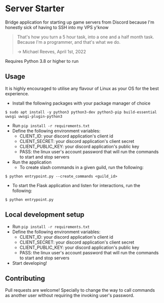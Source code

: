 # Server Starter

Bridge application for starting up game servers from Discord because I'm honestly sick of having to SSH into my VPS y'know

> That's how you turn a 5 hour task, into a one and a half month task. Because I'm a programmer, and that's what we do.
> 
> -> Michael Reeves, April 1st, 2022

Requires Python 3.8 or higher to run

## Usage

It is highly encouraged to utilise any flavour of Linux as your OS for the best experience.

- Install the following packages with your package manager of choice
```shell
$ sudo apt install -y python3 python3-dev python3-pip build-essential uwsgi uwsgi-plugin-python3
```
- Run `pip install -r requirements.txt`
- Define the following environment variables:
  - CLIENT_ID: your discord application's client id
  - CLIENT_SECRET: your discord application's client secret
  - CLIENT_PUBLIC_KEY: your discord application's public key
  - PASS: the linux user's account password that will run the commands to start and stop servers
- Run the application
  - To create slash commands in a given guild, run the following:
```shell
$ python entrypoint.py --create_commands <guild_id>
```
  - To start the Flask application and listen for interactions, run the following:
```shell
$ python entrypoint.py
```

## Local development setup

- Run `pip install -r requirements.txt` 
- Define the following environment variables:
  - CLIENT_ID: your discord application's client id
  - CLIENT_SECRET: your discord application's client secret
  - CLIENT_PUBLIC_KEY: your discord application's public key
  - PASS: the linux user's account password that will run the commands to start and stop servers
- Start developing!

## Contributing

Pull requests are welcome! Specially to change the way to call commands as another user without requiring the invoking user's password.
